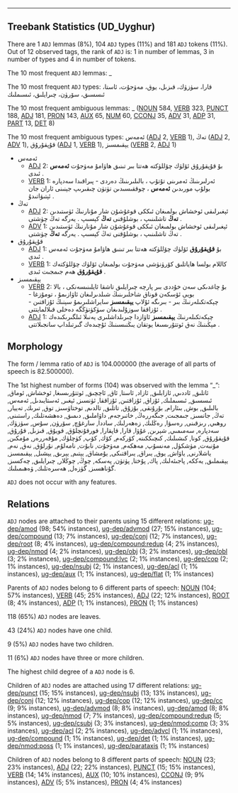 

--------------------------------------------------------------------------------

## Treebank Statistics (UD_Uyghur)

There are 1 `ADJ` lemmas (8%), 104 `ADJ` types (11%) and 181 `ADJ` tokens (11%).
Out of 12 observed tags, the rank of `ADJ` is: 1 in number of lemmas, 3 in number of types and 4 in number of tokens.

The 10 most frequent `ADJ` lemmas: _

The 10 most frequent `ADJ` types:  قارا، سۈزۈك، قىزىل، يوق، مەۋجۇت، ئاستا، ئىسسىق، سۆرۈن، چىرايلىق، ئىسىملىك

The 10 most frequent ambiguous lemmas: _ ([NOUN]() 584, [VERB]() 323, [PUNCT]() 188, [ADJ]() 181, [PRON]() 143, [AUX]() 65, [NUM]() 60, [CCONJ]() 35, [ADV]() 31, [ADP]() 31, [PART]() 13, [DET]() 8)

The 10 most frequent ambiguous types:  ئەمەس ([ADJ]() 2, [VERB]() 1), تەڭ ([ADJ]() 2, [ADV]() 1), قۇپقۇرۇق ([ADJ]() 1, [VERB]() 1), يېقىمسىز ([VERB]() 2, [ADJ]() 1)


* ئەمەس
  * [ADJ]() 2: بۇ قۇپقۇرۇق ئۆلۈك چۆللۈكتە ھەتتا بىر تىنىق ھاۋامۇ مەۋجۇت <b>ئەمەس</b> ئىدى .
  * [VERB]() 1: ئەرلىرىنىڭ ئەمرىنى تۇتۇپ ، بالىلىرىنىڭ دەردى - پىراقىدا سەدپارە بولۇپ مورىدىن <b>ئەمەس</b> ، چوققىسىدىن تۈتۈن چىقىرىپ جېنىنى ئاران جان ئېتىۋاتىدۇ .
* تەڭ
  * [ADJ]() 2: ئېغىرلىقى ئوخشاش بولمىغان ئىككى قوغۇشۇن شار مۇنارنىڭ ئۈستىدىن <b>تەڭ</b> تاشلىنىپ ، بوشلۇقنى <b>تەڭ</b> كېسىپ . يەرگە تەڭ چۈشتى .
  * [ADV]() 1: ئېغىرلىقى ئوخشاش بولمىغان ئىككى قوغۇشۇن شار مۇنارنىڭ ئۈستىدىن تەڭ تاشلىنىپ ، بوشلۇقنى تەڭ كېسىپ . يەرگە <b>تەڭ</b> چۈشتى .
* قۇپقۇرۇق
  * [ADJ]() 1: بۇ <b>قۇپقۇرۇق</b> ئۆلۈك چۆللۈكتە ھەتتا بىر تىنىق ھاۋامۇ مەۋجۇت ئەمەس ئىدى .
  * [VERB]() 1: كاللام بولسا ھاياتلىق كۆرۈنۈشى مەۋجۇت بولمىغان ئۆلۈك چۆللۈكتەك <b>قۇپقۇرۇق</b> ھەم جىمجىت ئىدى .
* يېقىمسىز
  * [VERB]() 2: بۇ چاغدىكى سەن خۇددى بىر پارچە چىرايلىق تاشقا ئايلىنىسەنكى ، بالا بويى ئۆسكەن قوناق شاخلىرىنىڭ شىلدىرلىغان ئاۋازىمۇ ، تومۇزغا - چېكەتكىلەرنىڭ بىر - بىرىگە ئۇلاپ <b>يېقىمسىز</b> سايراشلىرىمۇ سېنىڭ ئۇزاقتىن - ئۇزاققا سوزۇلىدىغان سۈكۈتۈڭگە دەخلى قىلالمايتتى .
  * [ADJ]() 1: چېكەتكىلەرنىڭ <b>يېقىمسىز</b> ئاۋازدا چىرىلداشلىرى يەنىلا ئىلگىرىكىدەك مېڭىنىڭ نەق ئوتتۇرىسىغا يوتقان يىڭنىسىنىڭ ئۇچىدەك گىرتىلداپ سانجىلاتتى .

## Morphology

The form / lemma ratio of `ADJ` is 104.000000 (the average of all parts of speech is 82.500000).

The 1st highest number of forms (104) was observed with the lemma “_”: ئاتلىق, ئاددىي, ئازابلىق, ئازاد, ئاستا, ئاق, ئاچچىق, ئوتتۇرىسىغا, ئوخشاش, ئوماق, ئىسسىق, ئىسىملىك, ئۇزاق, ئۇزاقتىن, ئۇزاققا, ئۈنسىز, ئېغىر, ئەستايىدىل, ئەمەس, بالىلىق, بوش, بىئارام, بۇرۇنقى, بۇزۇق, تاتلىق, تالدىم, توختاۋسىز, توق, تىرىك, تەييار, تەڭ, جانسىز, جىمجىت, جىگەررەڭ, خاتىرجەم, داۋاملىق, دىمىق, دەھشەتلىك, راستىنى, روھىي, رىزقىنى, رەسۋا, رەڭلىك, زەھەرلىك, ساددا, سارغۇچ, سۆرۈن, سۇس, سۈزۈك, سەدپارە, سەمىمىي, شېرىن, غۇۋا, قارا, قاپقارا, قورقۇنچلۇق, قويۇق, قىزىل, قۇرۇق, قۇپقۇرۇق, كونا, كىشىلىك, كىچىككىنە, كۆركەم, كۆك, كۆپ, كۈچلۈك, مۇقەررەر, مۇمكىن, مۇنبەت, مۈشكۈل, مەنسۇپ, مەھكەم, مەۋجۇت, نابۇت, نامەلۇم, نۇرلۇق, نەق, نەم, ياشلارنى, ياۋاش, يوق, يىراق, يىراقتىكى, يۇمشاق, يېتىم, يېرىق, يېشىل, يېقىمسىز, يېقىملىق, يەككە, پاجىئەلىك, پاك, پۇختا, پۈتۈن, پەسكە, چوڭ, چوڭلار, چىرايلىق, چەكسىز, گۇناھسىز, گۈزەل, ھەسرەتلىك, ۋەھىمىلىك.

`ADJ` does not occur with any features.


## Relations

`ADJ` nodes are attached to their parents using 15 different relations: [ug-dep/amod]() (98; 54% instances), [ug-dep/advmod]() (27; 15% instances), [ug-dep/compound]() (13; 7% instances), [ug-dep/conj]() (12; 7% instances), [ug-dep/root]() (8; 4% instances), [ug-dep/compound:redup]() (4; 2% instances), [ug-dep/nmod]() (4; 2% instances), [ug-dep/obj]() (3; 2% instances), [ug-dep/obl]() (3; 2% instances), [ug-dep/compound:lvc]() (2; 1% instances), [ug-dep/cop]() (2; 1% instances), [ug-dep/nsubj]() (2; 1% instances), [ug-dep/acl]() (1; 1% instances), [ug-dep/aux]() (1; 1% instances), [ug-dep/flat]() (1; 1% instances)

Parents of `ADJ` nodes belong to 6 different parts of speech: [NOUN]() (104; 57% instances), [VERB]() (45; 25% instances), [ADJ]() (22; 12% instances), [ROOT]() (8; 4% instances), [ADP]() (1; 1% instances), [PRON]() (1; 1% instances)

118 (65%) `ADJ` nodes are leaves.

43 (24%) `ADJ` nodes have one child.

9 (5%) `ADJ` nodes have two children.

11 (6%) `ADJ` nodes have three or more children.

The highest child degree of a `ADJ` node is 6.

Children of `ADJ` nodes are attached using 17 different relations: [ug-dep/punct]() (15; 15% instances), [ug-dep/nsubj]() (13; 13% instances), [ug-dep/conj]() (12; 12% instances), [ug-dep/cop]() (12; 12% instances), [ug-dep/cc]() (9; 9% instances), [ug-dep/advmod]() (8; 8% instances), [ug-dep/amod]() (8; 8% instances), [ug-dep/nmod]() (7; 7% instances), [ug-dep/compound:redup]() (5; 5% instances), [ug-dep/csubj]() (3; 3% instances), [ug-dep/nmod:comp]() (3; 3% instances), [ug-dep/acl]() (2; 2% instances), [ug-dep/advcl]() (1; 1% instances), [ug-dep/compound]() (1; 1% instances), [ug-dep/det]() (1; 1% instances), [ug-dep/nmod:poss]() (1; 1% instances), [ug-dep/parataxis]() (1; 1% instances)

Children of `ADJ` nodes belong to 8 different parts of speech: [NOUN]() (23; 23% instances), [ADJ]() (22; 22% instances), [PUNCT]() (15; 15% instances), [VERB]() (14; 14% instances), [AUX]() (10; 10% instances), [CCONJ]() (9; 9% instances), [ADV]() (5; 5% instances), [PRON]() (4; 4% instances)

